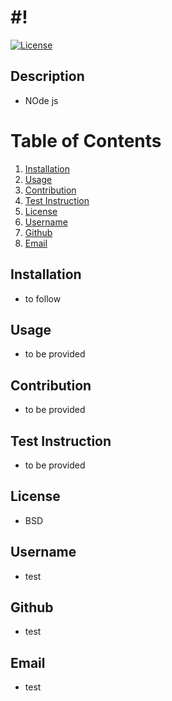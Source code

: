 # #!

  [![License](https://img.shields.io/badge/License-BSD_3--Clause-blue.svg)](https://opensource.org/licenses/BSD-3-Clause)

## Description
- NOde js

# Table of Contents
1. [Installation](#installation)
2. [Usage](#usage)
3. [Contribution](#contribution)
4. [Test Instruction](#test_instruction)
5. [License](#license)
6. [Username](#username)
7. [Github](#github)
8. [Email](#email)


## Installation
- to follow

## Usage
- to be provided

## Contribution
- to be provided

## Test Instruction
- to be provided

## License
- BSD

## Username
- test

## Github
- test

## Email
- test
